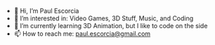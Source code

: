 - 👋 Hi, I’m Paul Escorcia
- 👀 I’m interested in: Video Games, 3D Stuff, Music, and Coding
- 🌱 I’m currently learning 3D Animation, but I like to code on the side
- 📫 How to reach me: paul.escorcia@gmail.com

<!---
Paul-Escorcia/Paul-Escorcia is a ✨ special ✨ repository because its `README.md` (this file) appears on your GitHub profile.
You can click the Preview link to take a look at your changes.
--->

